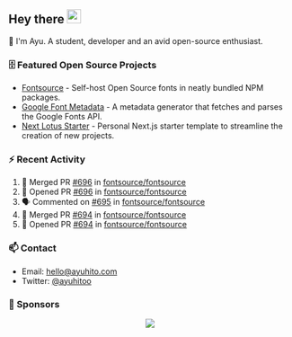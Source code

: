 ## Hey there <img src="https://media.giphy.com/media/hvRJCLFzcasrR4ia7z/giphy.gif" width="25" height="25">

📝 I'm Ayu. A student, developer and an avid open-source enthusiast.

### 🗄 Featured Open Source Projects

- [Fontsource](https://github.com/fontsource/fontsource) - Self-host Open Source fonts in neatly bundled NPM packages.
- [Google Font Metadata](https://github.com/fontsource/google-font-metadata) - A metadata generator that fetches and parses the Google Fonts API.
- [Next Lotus Starter](https://github.com/DecliningLotus/next-lotus-starter) - Personal Next.js starter template to streamline the creation of new projects.

### ⚡ Recent Activity

<!--START_SECTION:activity-->

1. 🎉 Merged PR [#696](https://github.com/fontsource/fontsource/pull/696) in [fontsource/fontsource](https://github.com/fontsource/fontsource)
2. 💪 Opened PR [#696](https://github.com/fontsource/fontsource/pull/696) in [fontsource/fontsource](https://github.com/fontsource/fontsource)
3. 🗣 Commented on [#695](https://github.com/fontsource/fontsource/issues/695) in [fontsource/fontsource](https://github.com/fontsource/fontsource)
4. 🎉 Merged PR [#694](https://github.com/fontsource/fontsource/pull/694) in [fontsource/fontsource](https://github.com/fontsource/fontsource)
5. 💪 Opened PR [#694](https://github.com/fontsource/fontsource/pull/694) in [fontsource/fontsource](https://github.com/fontsource/fontsource)
<!--END_SECTION:activity-->

### 📫 Contact

- Email: hello@ayuhito.com
- Twitter: [@ayuhitoo](https://twitter.com/ayuhitoo)

### :sparkling_heart: Sponsors

<p align="center">
  <a href="https://cdn.jsdelivr.net/gh/ayuhito/ayuhito/sponsors.svg">
    <img src='https://cdn.jsdelivr.net/gh/ayuhito/ayuhito/sponsors.svg'/>
  </a>
</p>
